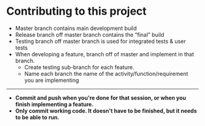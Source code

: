 # Contributing to this project

- Master branch contains main development build
- Release branch off master branch contains the “final” build
- Testing branch off master branch is used for integrated tests & user tests
- When developing a feature, branch off of master and implement in that branch. 
  - Create testing sub-branch for each feature.
  - Name each branch the name of the activity/function/requirement you are implementing 

---

- **Commit and push when you're done for that session, or when you finish implementing a feature.**
- **Only commit working code. It doesn't have to be finished, but it needs to be able to run.**
